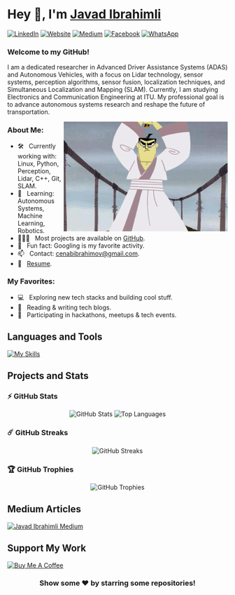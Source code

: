 # Hey 👋, I'm [Javad Ibrahimli](https://github.com/cavadibrahimli1/)




[![LinkedIn](https://img.shields.io/badge/-LinkedIn-0e76a8?style=flat-square&logo=Linkedin&logoColor=white)](https://www.linkedin.com/in/cavadibrahimli/)
[![Website](https://img.shields.io/badge/Website-3b5998?style=flat-square&logo=google-chrome&logoColor=white)](https://web.itu.edu.tr/ibrahimli21/)
[![Medium](https://img.shields.io/badge/-Medium-000000?style=flat-square&logo=Medium&logoColor=white)](https://medium.com/@javadibrahimli)
[![Facebook](https://img.shields.io/badge/-Facebook-2986cc?style=flat-square&logo=Facebook&logoColor=white)](https://www.facebook.com/cavad.ibrahimli.33/)
[![WhatsApp](https://img.shields.io/badge/-WhatsApp-46ba14?style=flat-square&logo=WhatsApp&logoColor=white)](https://wa.me/905526013984?text=)

### Welcome to my GitHub! &nbsp; 

I am a dedicated researcher in Advanced Driver Assistance Systems (ADAS) and Autonomous Vehicles, with a focus on Lidar technology, sensor systems, perception algorithms, sensor fusion, localization techniques, and Simultaneous Localization and Mapping (SLAM). Currently, I am studying Electronics and Communication Engineering at ITU. My professional goal is to advance autonomous systems research and reshape the future of transportation.

<img align="right" height="250" width="375" alt="" src="https://github.com/cavadibrahimli1/documents/blob/ae5c1b88e1d411f1c68922ffa0ba1ca57d7dc2ba/26652e6329d71f0929b1e0f905c91cda.gif" />

### About Me:

- 🛠 &nbsp; Currently working with: Linux, Python, Perception, Lidar, C++, Git, SLAM.
- 🚀 &nbsp; Learning: Autonomous Systems, Machine Learning, Robotics.
- 👨🏻‍💻 &nbsp; Most projects are available on [GitHub](https://github.com/cavadibrahimli1).
- 👾 &nbsp; Fun fact: Googling is my favorite activity.
- 📫 &nbsp; Contact: cenabibrahimov@gmail.com.
- 📝 &nbsp; [Resume](https://github.com/cavadibrahimli1/documents/blob/main/Javad_Cv.pdf).

### My Favorites:

- 💻 &nbsp; Exploring new tech stacks and building cool stuff.
- 📰 &nbsp; Reading & writing tech blogs.
- 🍕 &nbsp; Participating in hackathons, meetups & tech events.

## Languages and Tools  
[![My Skills](https://skillicons.dev/icons?i=cpp,c,ros,python,tensorflow,latex,matlab,vscode,r,linux,git,github,cmake,arduino)](https://skillicons.dev)

## Projects and Stats

### ⚡ GitHub Stats

<div align="center">
  <img height="180em" src="https://github-readme-stats.vercel.app/api?username=cavadibrahimli1&show_icons=true&hide_border=true&count_private=true&include_all_commits=true&theme=dark" alt="GitHub Stats" />
  <img height="180em" src="https://github-readme-stats.vercel.app/api/top-langs/?username=cavadibrahimli1&exclude_repo=KNN-Image-Classification&show_icons=true&hide_border=true&layout=compact&langs_count=8&theme=dark" alt="Top Languages" />
</div>

### ☄️ GitHub Streaks

<div align="center">
  <img height="180em" src="https://github-readme-streak-stats.herokuapp.com/?user=cavadibrahimli1&hide_border=true&theme=dark" alt="GitHub Streaks" />
</div>


### 🏆 GitHub Trophies

<div align="center">
  <img src="https://github-profile-trophy.vercel.app/?username=cavadibrahimli1&theme=darkhub&no-frame=false&no-bg=false&margin-w=4" alt="GitHub Trophies" />
</div>


## Medium Articles
[![Javad Ibrahimli Medium](https://github-readme-medium.vercel.app/?username=javadibrahimli&limit=4&bg=black&text=white)](https://medium.com/@javadibrahimli)

## Support My Work
<a href="https://ko-fi.com/javadibrahimli" target="_blank"><img src="https://cdn.buymeacoffee.com/buttons/v2/default-yellow.png" alt="Buy Me A Coffee" height="60px" width="217px" ></a>

<div align="center">
  
### Show some ❤️ by starring some repositories!
  
</div>
